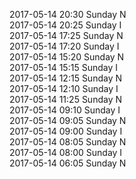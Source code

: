 2017-05-14 20:30 Sunday  N  
2017-05-14 20:25 Sunday  I  
2017-05-14 17:25 Sunday  N  
2017-05-14 17:20 Sunday  I  
2017-05-14 15:20 Sunday  N  
2017-05-14 15:15 Sunday  I  
2017-05-14 12:15 Sunday  N  
2017-05-14 12:10 Sunday  I  
2017-05-14 11:25 Sunday  N  
2017-05-14 09:10 Sunday  I  
2017-05-14 09:05 Sunday  N  
2017-05-14 09:00 Sunday  I  
2017-05-14 08:05 Sunday  N  
2017-05-14 08:00 Sunday  I  
2017-05-14 06:05 Sunday  N  
